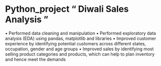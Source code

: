 # Python_project “ Diwali Sales Analysis ”
•	Performed data cleaning and manipulation
•	Performed exploratory data analysis (EDA) using pandas, matplotlib and libraries
•	Improved customer experience by identifying potential customers across different states, occupation, gender and age groups
•	Improved sales by identifying most selling product categories and products, which can help to plan inventory and hence meet the demands
